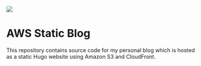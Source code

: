 ![](https://codebuild.eu-west-1.amazonaws.com/badges?uuid=eyJlbmNyeXB0ZWREYXRhIjoicG9YczVZY0d1Wkd1RzlESnMzeWc0QjJ4emRBQmZpSFkzUm5yU21wYm5QT2l4SUIwREdlOTZuTkhjZkEwRHcwaTRaVEhJb2JlYVIxaFJVL3ltc09xTmh3PSIsIml2UGFyYW1ldGVyU3BlYyI6IlhnVVBveEtLWi9XZVBNanciLCJtYXRlcmlhbFNldFNlcmlhbCI6MX0%3D&branch=main)

# AWS Static Blog

This repository contains source code for my personal blog which is hosted as a static Hugo website using
Amazon S3 and CloudFront.
